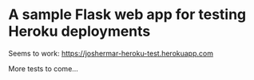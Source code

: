 # A sample Flask web app for testing Heroku deployments

Seems to work: https://joshermar-heroku-test.herokuapp.com

More tests to come...

